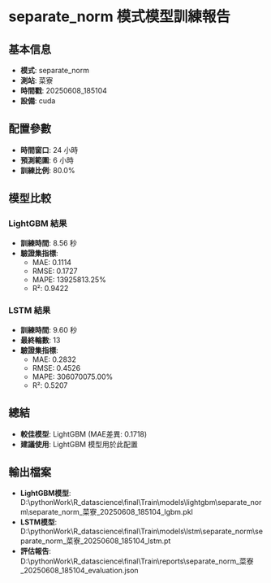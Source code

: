 
# separate_norm 模式模型訓練報告

## 基本信息
- **模式**: separate_norm
- **測站**: 菜寮
- **時間戳**: 20250608_185104
- **設備**: cuda

## 配置參數
- **時間窗口**: 24 小時
- **預測範圍**: 6 小時
- **訓練比例**: 80.0%

## 模型比較

### LightGBM 結果

- **訓練時間**: 8.56 秒
- **驗證集指標**:
  - MAE: 0.1114
  - RMSE: 0.1727
  - MAPE: 13925813.25%
  - R²: 0.9422

### LSTM 結果

- **訓練時間**: 9.60 秒
- **最終輪數**: 13
- **驗證集指標**:
  - MAE: 0.2832
  - RMSE: 0.4526
  - MAPE: 306070075.00%
  - R²: 0.5207

## 總結

- **較佳模型**: LightGBM (MAE差異: 0.1718)
- **建議使用**: LightGBM 模型用於此配置


## 輸出檔案
- **LightGBM模型**: D:\pythonWork\R_datascience\final\Train\models\lightgbm\separate_norm\separate_norm_菜寮_20250608_185104_lgbm.pkl
- **LSTM模型**: D:\pythonWork\R_datascience\final\Train\models\lstm\separate_norm\separate_norm_菜寮_20250608_185104_lstm.pt
- **評估報告**: D:\pythonWork\R_datascience\final\Train\reports\separate_norm_菜寮_20250608_185104_evaluation.json

